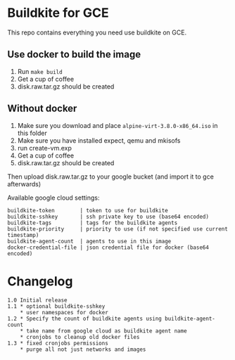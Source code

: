 # Buildkite for GCE
This repo contains everything you need use buildkite on GCE.


## Use docker to build the image
1. Run `make build`
2. Get a cup of coffee
3. disk.raw.tar.gz should be created


## Without docker
1. Make sure you download and place `alpine-virt-3.8.0-x86_64.iso` in this folder
2. Make sure you have installed expect, qemu and mkisofs
3. run create-vm.exp
4. Get a cup of coffee
5. disk.raw.tar.gz should be created

Then upload disk.raw.tar.gz to your google bucket (and import it to gce afterwards)


Available google cloud settings:

```
buildkite-token        | token to use for buildkite
buildkite-sshkey       | ssh private key to use (base64 encoded)
buildkite-tags         | tags for the buildkite agents
buildkite-priority     | priority to use (if not specified use current timestamp)
buildkite-agent-count  | agents to use in this image
docker-credential-file | json credential file for docker (base64 encoded)
```

# Changelog
```
1.0 Initial release
1.1 * optional buildkite-sshkey
    * user namespaces for docker
1.2 * Specify the count of buildkite agents using buildkite-agent-count
    * take name from google cloud as buildkite agent name
    * cronjobs to cleanup old docker files
1.3 * fixed cronjobs permissions
    * purge all not just networks and images
```
